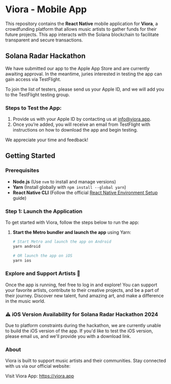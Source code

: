 # Viora - Mobile App

This repository contains the **React Native** mobile application for **Viora**, a crowdfunding platform that allows music artists to gather funds for their future projects. This app interacts with the Solana blockchain to facilitate transparent and secure transactions.

## Solana Radar Hackathon
We have submitted our app to the Apple App Store and are currently awaiting approval. In the meantime, juries interested in testing the app can gain access via TestFlight.
  
To join the list of testers, please send us your Apple ID, and we will add you to the TestFlight testing group.
  
### Steps to Test the App:
1. Provide us with your Apple ID by contacting us at info@viora.app.
2. Once you’re added, you will receive an email from TestFlight with instructions on how to download the app and begin testing.

We appreciate your time and feedback!

## Getting Started

### Prerequisites

- **Node.js** (Use `nvm` to install and manage versions)
- **Yarn** (Install globally with `npm install --global yarn`)
- **React Native CLI** (Follow the official [React Native Environment Setup](https://reactnative.dev/docs/environment-setup) guide)


### Step 1: Launch the Application

To get started with Viora, follow the steps below to run the app:

1. **Start the Metro bundler and launch the app** using Yarn:

   ```bash
   # Start Metro and launch the app on Android
   yarn android

   # OR launch the app on iOS
   yarn ios

### Explore and Support Artists 🎵

Once the app is running, feel free to log in and explore! You can support your favorite artists, contribute to their creative projects, and be a part of their journey. Discover new talent, fund amazing art, and make a difference in the music world.



### ⚠️ iOS Version Availability for Solana Radar Hackathon 2024

Due to platform constraints during the hackathon, we are currently unable to build the iOS version of the app. If you'd like to test the iOS version, please email us, and we'll provide you with a download link.



### About

Viora is built to support music artists and their communities. Stay connected with us via our official website:

Visit Viora App: https://viora.app

